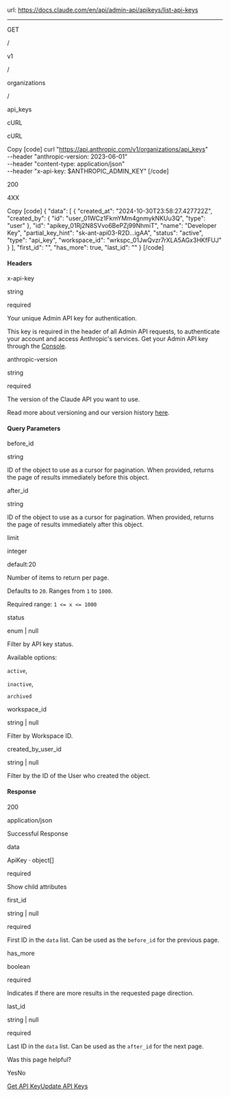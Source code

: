 url: https://docs.claude.com/en/api/admin-api/apikeys/list-api-keys

---

GET

/

v1

/

organizations

/

api\_keys

cURL

cURL

Copy
[code]
    curl "https://api.anthropic.com/v1/organizations/api_keys" \
      --header "anthropic-version: 2023-06-01" \
      --header "content-type: application/json" \
      --header "x-api-key: $ANTHROPIC_ADMIN_KEY"
[/code]

200

4XX

Copy
[code]
    {
      "data": [
        {
          "created_at": "2024-10-30T23:58:27.427722Z",
          "created_by": {
            "id": "user_01WCz1FkmYMm4gnmykNKUu3Q",
            "type": "user"
          },
          "id": "apikey_01Rj2N8SVvo6BePZj99NhmiT",
          "name": "Developer Key",
          "partial_key_hint": "sk-ant-api03-R2D...igAA",
          "status": "active",
          "type": "api_key",
          "workspace_id": "wrkspc_01JwQvzr7rXLA5AGx3HKfFUJ"
        }
      ],
      "first_id": "<string>",
      "has_more": true,
      "last_id": "<string>"
    }
[/code]

#### Headers

x-api-key

string

required

Your unique Admin API key for authentication.

This key is required in the header of all Admin API requests, to authenticate your account and access Anthropic's services. Get your Admin API key through the [Console](https://console.anthropic.com/settings/admin-keys).

anthropic-version

string

required

The version of the Claude API you want to use.

Read more about versioning and our version history [here](/api/versioning).

#### Query Parameters

before\_id

string

ID of the object to use as a cursor for pagination. When provided, returns the page of results immediately before this object.

after\_id

string

ID of the object to use as a cursor for pagination. When provided, returns the page of results immediately after this object.

limit

integer

default:20

Number of items to return per page.

Defaults to `20`. Ranges from `1` to `1000`.

Required range: `1 <= x <= 1000`

status

enum<string> | null

Filter by API key status.

Available options:

`active`,

`inactive`,

`archived`

workspace\_id

string | null

Filter by Workspace ID.

created\_by\_user\_id

string | null

Filter by the ID of the User who created the object.

#### Response

200

application/json

Successful Response

data

ApiKey · object\[\]

required

Show child attributes

first\_id

string | null

required

First ID in the `data` list. Can be used as the `before_id` for the previous page.

has\_more

boolean

required

Indicates if there are more results in the requested page direction.

last\_id

string | null

required

Last ID in the `data` list. Can be used as the `after_id` for the next page.

Was this page helpful?

YesNo

[Get API Key](/en/api/admin-api/apikeys/get-api-key)[Update API Keys](/en/api/admin-api/apikeys/update-api-key)
